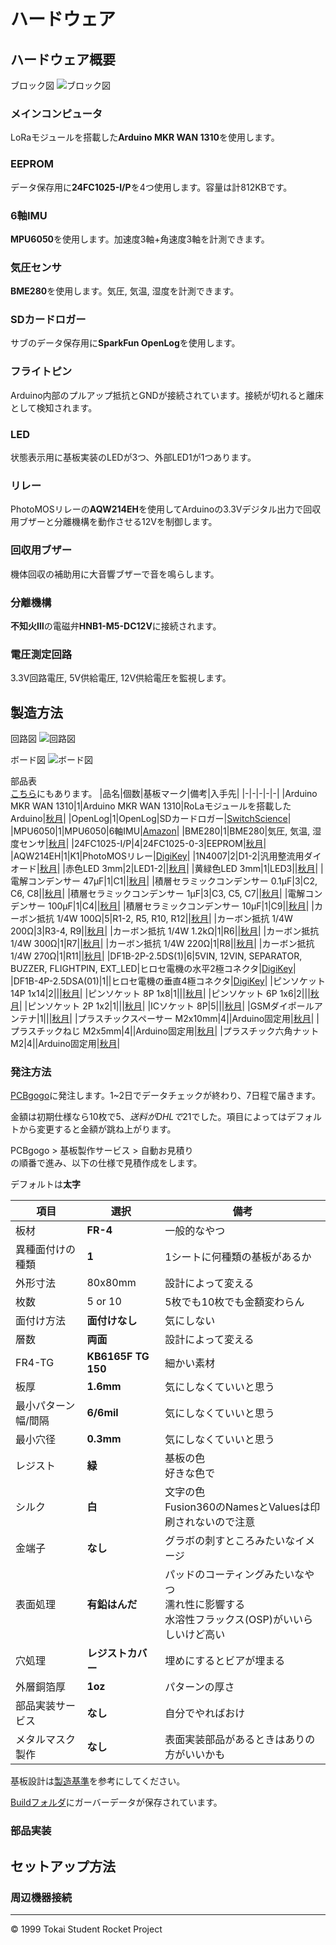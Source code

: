 # ハードウェア

## ハードウェア概要

ブロック図
![ブロック図](docs/images/block-diagram.png)

### メインコンピュータ

LoRaモジュールを搭載した**Arduino MKR WAN 1310**を使用します。

### EEPROM

データ保存用に**24FC1025-I/P**を4つ使用します。容量は計812KBです。

### 6軸IMU

**MPU6050**を使用します。加速度3軸+角速度3軸を計測できます。

### 気圧センサ

**BME280**を使用します。気圧, 気温, 湿度を計測できます。

### SDカードロガー

サブのデータ保存用に**SparkFun OpenLog**を使用します。

### フライトピン

Arduino内部のプルアップ抵抗とGNDが接続されています。接続が切れると離床として検知されます。

### LED

状態表示用に基板実装のLEDが3つ、外部LED1が1つあります。

### リレー

PhotoMOSリレーの**AQW214EH**を使用してArduinoの3.3Vデジタル出力で回収用ブザーと分離機構を動作させる12Vを制御します。

### 回収用ブザー

機体回収の補助用に大音響ブザーで音を鳴らします。

### 分離機構

**不知火Ⅲ**の電磁弁**HNB1-M5-DC12V**に接続されます。

### 電圧測定回路

3.3V回路電圧, 5V供給電圧, 12V供給電圧を監視します。

## 製造方法

回路図
![回路図](./docs/images/circuit-diagram.png)

ボード図
![ボード図](./docs/images/board-diagram.png)

部品表  
[こちら](https://docs.google.com/spreadsheets/d/1n30Dj5v1OSRunuq7zoJ6woMFV0-FsNf8N-U6BEW_RTs/edit?usp=sharing)にもあります。
|品名|個数|基板マーク|備考|入手先|
|-|-|-|-|-|
|Arduino MKR WAN 1310|1|Arduino MKR WAN 1310|RoLaモジュールを搭載したArduino|[秋月](https://akizukidenshi.com/catalog/g/gM-16557/)|
|OpenLog|1|OpenLog|SDカードロガー|[SwitchScience](https://www.switch-science.com/products/2716)|
|MPU6050|1|MPU6050|6軸IMU|[Amazon](https://amzn.asia/d/aydRceh)|
|BME280|1|BME280|気圧, 気温, 湿度センサ|[秋月](https://akizukidenshi.com/catalog/g/gK-09421/)|
|24FC1025-I/P|4|24FC1025-0-3|EEPROM|[秋月](https://akizukidenshi.com/catalog/g/gI-03570/)|
|AQW214EH|1|K1|PhotoMOSリレー|[DigiKey](https://www.digikey.jp/short/tv22pwmr)|
|1N4007|2|D1-2|汎用整流用ダイオード|[秋月](https://akizukidenshi.com/catalog/g/gI-00934/)|
|赤色LED 3mm|2|LED1-2||[秋月](https://akizukidenshi.com/catalog/g/gI-11577/)|
|黄緑色LED 3mm|1|LED3||[秋月](https://akizukidenshi.com/catalog/g/gI-11637/)|
|電解コンデンサー 47μF|1|C1||[秋月](https://akizukidenshi.com/catalog/g/gP-03120/)|
|積層セラミックコンデンサー 0.1μF|3|C2, C6, C8||[秋月](https://akizukidenshi.com/catalog/g/gP-10147/)|
|積層セラミックコンデンサー 1μF|3|C3, C5, C7||[秋月](https://akizukidenshi.com/catalog/g/gP-08150/)|
|電解コンデンサー 100μF|1|C4||[秋月](https://akizukidenshi.com/catalog/g/gP-02724/)|
|積層セラミックコンデンサー 10μF|1|C9||[秋月](https://akizukidenshi.com/catalog/g/gP-08155/)|
|カーボン抵抗 1/4W 100Ω|5|R1-2, R5, R10, R12||[秋月](https://akizukidenshi.com/catalog/g/gR-25101/)|
|カーボン抵抗 1/4W 200Ω|3|R3-4, R9||[秋月](https://akizukidenshi.com/catalog/g/gR-25201/)|
|カーボン抵抗 1/4W 1.2kΩ|1|R6||[秋月](https://akizukidenshi.com/catalog/g/gR-25122/)|
|カーボン抵抗 1/4W 300Ω|1|R7||[秋月](https://akizukidenshi.com/catalog/g/gR-25301/)|
|カーボン抵抗 1/4W 220Ω|1|R8||[秋月](https://akizukidenshi.com/catalog/g/gR-25221/)|
|カーボン抵抗 1/4W 270Ω|1|R11||[秋月](https://akizukidenshi.com/catalog/g/gR-25271/)|
|DF1B-2P-2.5DS(1)|6|5VIN, 12VIN, SEPARATOR, BUZZER, FLIGHTPIN, EXT_LED|ヒロセ電機の水平2極コネクタ|[DigiKey](https://www.digikey.jp/short/73d4dz55)|
|DF1B-4P-2.5DSA(01)|1||ヒロセ電機の垂直4極コネクタ|[DigiKey](https://www.digikey.jp/short/nbfd2jqp)|
|ピンソケット 14P 1x14|2|||[秋月](https://akizukidenshi.com/catalog/g/gC-00653/)|
|ピンソケット 8P 1x8|1|||[秋月](https://akizukidenshi.com/catalog/g/gC-03785/)|
|ピンソケット 6P 1x6|2|||[秋月](https://akizukidenshi.com/catalog/g/gC-03784/)|
|ピンソケット 2P 1x2|1|||[秋月](https://akizukidenshi.com/catalog/g/gC-10097/)|
|ICソケット 8P|5|||[秋月](https://akizukidenshi.com/catalog/g/gP-00017/)|
|GSMダイポールアンテナ|1|||[秋月](https://akizukidenshi.com/catalog/g/gP-16733/)|
|プラスチックスペーサー M2x10mm|4||Arduino固定用|[秋月](https://akizukidenshi.com/catalog/g/gP-13017/)|
|プラスチックねじ M2x5mm|4||Arduino固定用|[秋月](https://akizukidenshi.com/catalog/g/gP-13020/)|
|プラスチック六角ナット M2|4||Arduino固定用|[秋月](https://akizukidenshi.com/catalog/g/gP-13019/)|

### 発注方法

[PCBgogo](https://www.pcbgogo.jp/)に発注します。1~2日でデータチェックが終わり、7日程で届きます。

金額は初期仕様なら10枚で$5、送料がDHLで$21でした。項目によってはデフォルトから変更すると金額が跳ね上がります。

PCBgogo  > 基板製作サービス > 自動お見積り  
の順番で進み、以下の仕様で見積作成をします。

デフォルトは**太字**

|項目|選択|備考|
|-|-|-|
|板材|**FR-4**|一般的なやつ|
|異種面付けの種類|**1**|1シートに何種類の基板があるか|
|外形寸法|80x80mm|設計によって変える|
|枚数|5 or 10|5枚でも10枚でも金額変わらん|
|面付け方法|**面付けなし**|気にしない|
|層数|**両面**|設計によって変える|
|FR4-TG|**KB6165F TG 150**|細かい素材|
|板厚|**1.6mm**|気にしなくていいと思う|
|最小パターン幅/間隔|**6/6mil**|気にしなくていいと思う|
|最小穴径|**0.3mm**|気にしなくていいと思う|
|レジスト|**緑**|基板の色</br>好きな色で|
|シルク|**白**|文字の色</br>Fusion360のNamesとValuesは印刷されないので注意|
|金端子|**なし**|グラボの刺すところみたいなイメージ|
|表面処理|**有鉛はんだ**|パッドのコーティングみたいなやつ</br>濡れ性に影響する</br>水溶性フラックス(OSP)がいいらしいけど高い|
|穴処理|**レジストカバー**|埋めにするとビアが埋まる|
|外層銅箔厚|**1oz**|パターンの厚さ|
|部品実装サービス|**なし**|自分でやればおけ|
|メタルマスク製作|**なし**|表面実装部品があるときはありの方がいいかも|

基板設計は[製造基準](https://www.pcbgogo.jp/Capabilities/FR_4_PCB_Capabilities.html)を参考にしてください。

[Buildフォルダ](./Build)にガーバーデータが保存されています。

### 部品実装

## セットアップ方法

### 周辺機器接続

---

©️ 1999 Tokai Student Rocket Project
